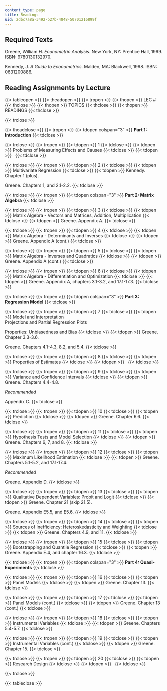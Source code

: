 ```yaml
---
content_type: page
title: Readings
uid: 2dbc7a8a-3492-b27b-4848-50701216899f
---
```


Required Texts
--------------

Greene, William H. _Econometric Analysis_. New York, NY: Prentice Hall, 1999. ISBN: 9780130132970.

Kennedy, J. _A Guide to Econometrics_. Malden, MA: Blackwell, 1998. ISBN: 0631200886.

Reading Assignments by Lecture
------------------------------

{{< tableopen >}}
{{< theadopen >}}
{{< tropen >}}
{{< thopen >}}
LEC #
{{< thclose >}}
{{< thopen >}}
TOPICS
{{< thclose >}}
{{< thopen >}}
READINGS
{{< thclose >}}

{{< trclose >}}

{{< theadclose >}}
{{< tropen >}}
{{< tdopen colspan="3" >}}
**Part 1: Introduction**
{{< tdclose >}}

{{< trclose >}}
{{< tropen >}}
{{< tdopen >}}
1
{{< tdclose >}}
{{< tdopen >}}
Problems of Measuring Effects and Causes
{{< tdclose >}}
{{< tdopen >}}
 
{{< tdclose >}}

{{< trclose >}}
{{< tropen >}}
{{< tdopen >}}
2
{{< tdclose >}}
{{< tdopen >}}
Multivariate Regression
{{< tdclose >}}
{{< tdopen >}}
Kennedy. Chapter 1 (plus).  
  
Greene. Chapters 1, and 2.1-2.2.
{{< tdclose >}}

{{< trclose >}}
{{< tropen >}}
{{< tdopen colspan="3" >}}
**Part 2: Matrix Algebra**
{{< tdclose >}}

{{< trclose >}}
{{< tropen >}}
{{< tdopen >}}
3
{{< tdclose >}}
{{< tdopen >}}
Matrix Algebra - Vectors and Matrices, Addition, Multiplication
{{< tdclose >}}
{{< tdopen >}}
Greene. Appendix A.
{{< tdclose >}}

{{< trclose >}}
{{< tropen >}}
{{< tdopen >}}
4
{{< tdclose >}}
{{< tdopen >}}
Matrix Algebra - Determinants and Inverses
{{< tdclose >}}
{{< tdopen >}}
Greene. Appendix A (cont.)
{{< tdclose >}}

{{< trclose >}}
{{< tropen >}}
{{< tdopen >}}
5
{{< tdclose >}}
{{< tdopen >}}
Matrix Algebra - Inverses and Quadratics
{{< tdclose >}}
{{< tdopen >}}
Greene. Appendix A (cont.)
{{< tdclose >}}

{{< trclose >}}
{{< tropen >}}
{{< tdopen >}}
6
{{< tdclose >}}
{{< tdopen >}}
Matrix Algebra - Differentiation and Optimization
{{< tdclose >}}
{{< tdopen >}}
Greene. Appendix A, chapters 3.1-3.2, and 17.1-17.3.
{{< tdclose >}}

{{< trclose >}}
{{< tropen >}}
{{< tdopen colspan="3" >}}
**Part 3: Regression Model**
{{< tdclose >}}

{{< trclose >}}
{{< tropen >}}
{{< tdopen >}}
7
{{< tdclose >}}
{{< tdopen >}}
Model and Interpretation  
Projections and Partial Regression Plots  
  
Properties: Unbiasedness and Bias
{{< tdclose >}}
{{< tdopen >}}
Greene. Chapter 3.3-3.6.  
  
Greene. Chapters 4.1-4.3, 8.2, and 5.4.
{{< tdclose >}}

{{< trclose >}}
{{< tropen >}}
{{< tdopen >}}
8
{{< tdclose >}}
{{< tdopen >}}
Properties of Estimates
{{< tdclose >}}
{{< tdopen >}}
 
{{< tdclose >}}

{{< trclose >}}
{{< tropen >}}
{{< tdopen >}}
9
{{< tdclose >}}
{{< tdopen >}}
Variance and Confidence Intervals
{{< tdclose >}}
{{< tdopen >}}
Greene. Chapters 4.4-4.8.  
  
_Recommended_  
  
Appendix C.
{{< tdclose >}}

{{< trclose >}}
{{< tropen >}}
{{< tdopen >}}
10
{{< tdclose >}}
{{< tdopen >}}
Prediction
{{< tdclose >}}
{{< tdopen >}}
Greene. Chapter 6.6.
{{< tdclose >}}

{{< trclose >}}
{{< tropen >}}
{{< tdopen >}}
11
{{< tdclose >}}
{{< tdopen >}}
Hypothesis Tests and Model Selection
{{< tdclose >}}
{{< tdopen >}}
Greene. Chapters 6, 7, and 8.
{{< tdclose >}}

{{< trclose >}}
{{< tropen >}}
{{< tdopen >}}
12
{{< tdclose >}}
{{< tdopen >}}
Maximum Likelihood Estimation
{{< tdclose >}}
{{< tdopen >}}
Greene. Chapters 5.1-5.2, and 17.1-17.4.  
  
_Recommended_  
  
Greene. Appendix D.
{{< tdclose >}}

{{< trclose >}}
{{< tropen >}}
{{< tdopen >}}
13
{{< tdclose >}}
{{< tdopen >}}
Qualitative Dependent Variables: Probit and Logit
{{< tdclose >}}
{{< tdopen >}}
Greene. Chapter 21 (skip 21.5).  
  
Greene. Appendix E5.5, and E5.6.
{{< tdclose >}}

{{< trclose >}}
{{< tropen >}}
{{< tdopen >}}
14
{{< tdclose >}}
{{< tdopen >}}
Sources of Inefficiency: Heteroskedasticity and Weighting
{{< tdclose >}}
{{< tdopen >}}
Greene. Chapters 4.9, and 11.
{{< tdclose >}}

{{< trclose >}}
{{< tropen >}}
{{< tdopen >}}
15
{{< tdclose >}}
{{< tdopen >}}
Bootstrapping and Quantile Regression
{{< tdclose >}}
{{< tdopen >}}
Greene. Appendix E.4, and chapter 16.3.
{{< tdclose >}}

{{< trclose >}}
{{< tropen >}}
{{< tdopen colspan="3" >}}
**Part 4: Quasi-Experiments**
{{< tdclose >}}

{{< trclose >}}
{{< tropen >}}
{{< tdopen >}}
16
{{< tdclose >}}
{{< tdopen >}}
Panel Models
{{< tdclose >}}
{{< tdopen >}}
Greene. Chapter 13.
{{< tdclose >}}

{{< trclose >}}
{{< tropen >}}
{{< tdopen >}}
17
{{< tdclose >}}
{{< tdopen >}}
Panel Models (cont.)
{{< tdclose >}}
{{< tdopen >}}
Greene. Chapter 13 (cont.)
{{< tdclose >}}

{{< trclose >}}
{{< tropen >}}
{{< tdopen >}}
18
{{< tdclose >}}
{{< tdopen >}}
Instrumental Variables
{{< tdclose >}}
{{< tdopen >}}
Greene. Chapters 5.4-5.7.
{{< tdclose >}}

{{< trclose >}}
{{< tropen >}}
{{< tdopen >}}
19
{{< tdclose >}}
{{< tdopen >}}
Instrumental Variables (cont.)
{{< tdclose >}}
{{< tdopen >}}
Greene. Chapter 15.
{{< tdclose >}}

{{< trclose >}}
{{< tropen >}}
{{< tdopen >}}
20
{{< tdclose >}}
{{< tdopen >}}
Research Design
{{< tdclose >}}
{{< tdopen >}}
 
{{< tdclose >}}

{{< trclose >}}

{{< tableclose >}}